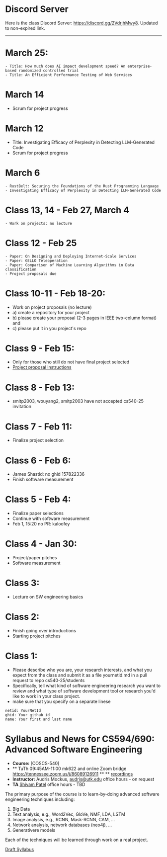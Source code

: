 # Discord Server
Here is the class Discord Server: https://discord.gg/2VdrjhMwy8. Updated to non-expired link.

----
# March 25:
    - Title: How much does AI impact development speed? An enterprise-based randomized controlled trial
    - Title: An Efficient Performance Testing of Web Services

# March 14
   - Scrum for project progress

# March 12
   - Title: Investigating Efficacy of Perplexity in Detecting LLM-Generated Code
   - Scrum for project progress

# March 6
    - RustBelt: Securing the Foundations of the Rust Programming Language 
    - Investigating Efficacy of Perplexity in Detecting LLM-Generated Code

# Class 13, 14 - Feb 27, March 4
    - Work on projects: no lecture

# Class 12 - Feb 25
    - Paper: On Designing and Deploying Internet-Scale Services
    - Paper: GELLO Teleoperation
    - Paper: Comparison of Machine Learning Algorithms in Data classification
    - Project proposals due
    
# Class 10-11 - Feb 18-20:
   - Work on project proposals (no lecture)
   - a) create a repository for your project
   - b) please create your proposal (2-3 pages in IEEE two-column format) and
   - c) please put it in you project's repo 

# Class 9 - Feb 15:
  - Only for those who still do not have final project selected
  - [Project proposal instructions](https://github.com/cs540-25/projects/blob/master/proposal.pdf)
    
# Class 8 - Feb 13:
  - smitp2003, wouyang2, smitp2003 have not accepted cs540-25 invitation

# Class 7 - Feb 11:
  - Finalize project selection

# Class 6 - Feb 6:
  - James Shastid: no ghid 157822336
  - Finish software measurement
    
# Class 5 - Feb 4:
  - Finalize paper selections 
  - Continue with software measurement
  - Feb 1, 15:20  no PR: kaloofey
    
# Class 4 - Jan 30:
  - Project/paper pitches
  - Software measurement

  
    
# Class 3:
  - Lecture on SW engineering basics
   
# Class 2:
  - Finish going over introductions
  - Starting project pitches
     
# Class 1: 

   - Please describe who you are, your research interests, and what
     you expect from the class and submit it as a file yournetid.md
     in a pull request to repo cs540-25/students
   - Specifically, tell what kind of software engineering research
     you want to review and what type of software development tool
     or research you'd like to work in your class project.
   - make sure that you specify on a separate linese
```
netid: YourNetId
ghid: Your github id
name: Your first and last name
``` 
    
# Syllabus and News for CS594/690: Advanced Software Engineering

* **Course:** [COSCS-540]
* ** TuTh 09:45AM-11:00 mk622 and online Zoom bridge https://tennessee.zoom.us/j/86089126911 ** 
** [recordings](https://drive.google.com/drive/folders/1N0DH4_UUuO3c0ubC14zeqEywJHjNg6iZ?usp=sharing)
* **Instructor:** Audris Mockus, [audris@utk.edu](mailto:audris@utk.edu) office hours - on request
* **TA** [Shivam Patel](mailto:spatel84@vols.utk.edu) office hours - TBD

The primary purpose of the course is to learn-by-doing advanced
software engineering techniques including:
1. Big Data
1. Text analysis, e.g., Word2Vec, GloVe, NMF, LDA, LSTM
2. Image analysis, e.g., RCNN, Mask-RCNN, CAM, ...
3. Network analysis, network databases (neo4j), ...
4. Generativere models

Each of the techniques will be learned through work on a real project. 




[Draft Syllabus](https://github.com/cs540-25/news/blob/master/ee.pdf)
